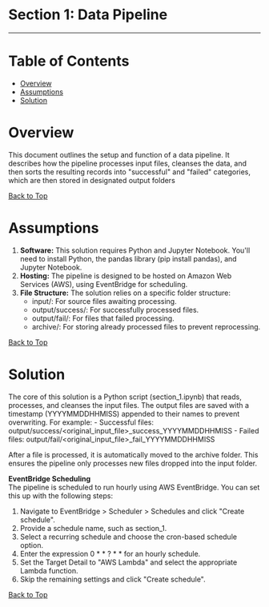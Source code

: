# Section 1: Data Pipeline
---

# Table of Contents
- [Overview](#overview)
- [Assumptions](#assumptions)
- [Solution](#solution)

# Overview
This document outlines the setup and function of a data pipeline. It describes how the pipeline processes input files, cleanses the data, and then sorts the resulting records into "successful" and "failed" categories, which are then stored in designated output folders

[Back to Top](#table-of-contents)

# Assumptions
1. **Software:** This solution requires Python and Jupyter Notebook. You'll need to install Python, the pandas library (pip install pandas), and Jupyter Notebook.
2. **Hosting:** The pipeline is designed to be hosted on Amazon Web Services (AWS), using EventBridge for scheduling.
3. **File Structure:** The solution relies on a specific folder structure:
	- input/: For source files awaiting processing.
	- output/success/: For successfully processed files.
	- output/fail/: For files that failed processing.
	- archive/: For storing already processed files to prevent reprocessing.
	
[Back to Top](#table-of-contents)	

# Solution
The core of this solution is a Python script (section_1.ipynb) that reads, processes, and cleanses the input files. The output files are saved with a timestamp (YYYYMMDDHHMISS) appended to their names to prevent overwriting. For example:
	- Successful files: output/success/<original_input_file>_success_YYYYMMDDHHMISS
	- Failed files: output/fail/<original_input_file>_fail_YYYYMMDDHHMISS

After a file is processed, it is automatically moved to the archive folder. This ensures the pipeline only processes new files dropped into the input folder.

**EventBridge Scheduling**  
The pipeline is scheduled to run hourly using AWS EventBridge. You can set this up with the following steps:
1. Navigate to EventBridge > Scheduler > Schedules and click "Create schedule".
2. Provide a schedule name, such as section_1.
3. Select a recurring schedule and choose the cron-based schedule option.
4. Enter the expression 0 * * ? * * for an hourly schedule.
5. Set the Target Detail to "AWS Lambda" and select the appropriate Lambda function.
6. Skip the remaining settings and click "Create schedule".	

[Back to Top](#table-of-contents)